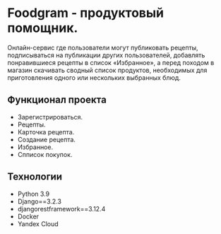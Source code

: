 # Foodgram - продуктовый помощник.
Онлайн-сервис где пользователи могут публиковать рецепты, подписываться на публикации других пользователей, добавлять понравившиеся рецепты в список «Избранное», а перед походом в магазин скачивать сводный список продуктов, необходимых для приготовления одного или нескольких выбранных блюд.
## Функционал проекта
- Зарегистрироваться.
- Рецепты.
- Карточка рецепта.
- Создание рецепта.
- Избранное.
- Спписок покупок.
## Технологии
- Python 3.9
- Django==3.2.3
- djangorestframework==3.12.4
- Docker
- Yandex Cloud